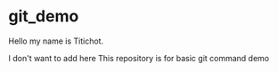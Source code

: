 # git_demo


Hello my name is Titichot.

I don't want to add here
This repository is for basic git command demo
